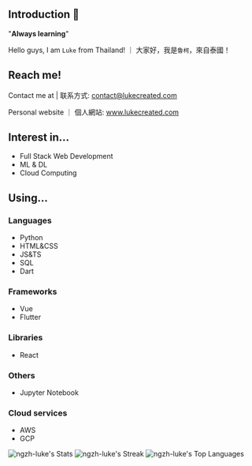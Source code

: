 ## Introduction 👋

"**Always learning**"

Hello guys, I am `Luke` from Thailand! ｜ 大家好，我是`魯柯`，來自泰國！

## Reach me!

Contact me at | 联系方式: contact@lukecreated.com

Personal website ｜ 個人網站: www.lukecreated.com

## Interest in...

- Full Stack Web Development
- ML & DL
- Cloud Computing

## Using...

### Languages
- Python
- HTML&CSS
- JS&TS
- SQL
- Dart

### Frameworks
- Vue
- Flutter

### Libraries
- React

### Others
- Jupyter Notebook

### Cloud services
- AWS
- GCP

<!--
**ngzh-luke/ngzh-luke** is a ✨ _special_ ✨ repository because its `README.md` (this file) appears on your GitHub profile.

Here are some ideas to get you started:

- 🔭 I’m currently working on ...
- 🌱 I’m currently learning ...
- 👯 I’m looking to collaborate on ...
- 🤔 I’m looking for help with ...
- 💬 Ask me about ...
- 📫 How to reach me: ...
- 😄 Pronouns: ...
- ⚡ Fun fact: ...
-->


![ngzh-luke's Stats](https://github-readme-stats.vercel.app/api?username=ngzh-luke&theme=vue-dark&show_icons=true&hide_border=false&count_private=true)
![ngzh-luke's Streak](https://github-readme-streak-stats.herokuapp.com/?user=ngzh-luke&theme=vue-dark&hide_border=false)
![ngzh-luke's Top Languages](https://github-readme-stats.vercel.app/api/top-langs/?username=ngzh-luke&theme=vue-dark&show_icons=true&hide_border=false&layout=compact)


